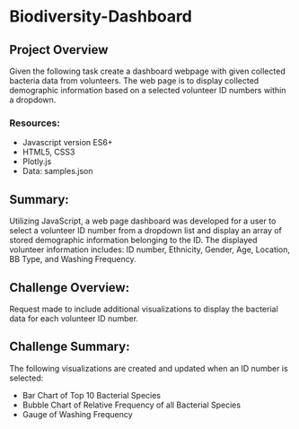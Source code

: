 # Biodiversity-Dashboard

## Project Overview 
Given the following task create a dashboard webpage with given collected bacteria data from volunteers. The web page is to display collected demographic information based on a selected volunteer ID numbers within a dropdown. 

### Resources: 
 -	Javascript version ES6+
 -	HTML5, CSS3
 -	Plotly.js
 -	Data: samples.json


## Summary: 
Utilizing JavaScript, a web page dashboard was developed for a user to select a volunteer ID number from a dropdown list and display an array of stored demographic information belonging to the ID. The displayed volunteer information includes: ID number, Ethnicity, Gender, Age, Location, BB Type, and Washing Frequency. 

## Challenge Overview: 
Request made to include additional visualizations to display the bacterial data for each volunteer ID number. 

## Challenge Summary: 
The following visualizations are created and updated when an ID number is selected: 
 -	Bar Chart of Top 10 Bacterial Species 
 -	Bubble Chart of Relative Frequency of all Bacterial Species
 -	Gauge of Washing Frequency
